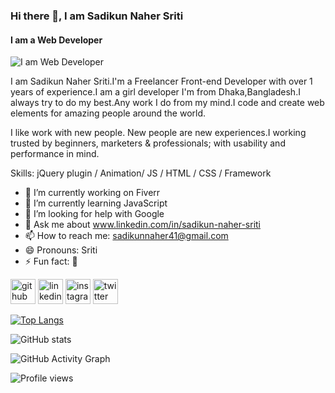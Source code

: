 ### Hi there 👋, I am Sadikun Naher Sriti
#### I am a Web Developer
![I am Web Developer](https://i.gifer.com/JXA0.gif)

I am Sadikun Naher Sriti.I'm a Freelancer Front-end Developer with over 1 years of experience.I am a girl developer I'm from Dhaka,Bangladesh.I always try to do my best.Any work I do from my mind.I code and create web elements for amazing people around the world.

I like work with new people. New people are new experiences.I working trusted by beginners, marketers & professionals; with usability and performance in mind. 

Skills: jQuery plugin / Animation/ JS / HTML / CSS / Framework

- 🔭 I’m currently working on Fiverr 
- 🌱 I’m currently learning JavaScript 
- 🤔 I’m looking for help with Google 
- 💬 Ask me about www.linkedin.com/in/sadikun-naher-sriti 
- 📫 How to reach me: sadikunnaher41@gmail.com 
- 😄 Pronouns: Sriti 
- ⚡ Fun fact: 🙂 


[<img src='https://cdn.jsdelivr.net/npm/simple-icons@3.0.1/icons/github.svg' alt='github' height='40'>](https://github.com/https://github.com/Sriti-coder)  [<img src='https://cdn.jsdelivr.net/npm/simple-icons@3.0.1/icons/linkedin.svg' alt='linkedin' height='40'>](https://www.linkedin.com/in/www.linkedin.com/in/sadikun-naher-sriti/)  [<img src='https://cdn.jsdelivr.net/npm/simple-icons@3.0.1/icons/instagram.svg' alt='instagram' height='40'>](https://www.instagram.com/https://www.instagram.com/snsriti//)  [<img src='https://cdn.jsdelivr.net/npm/simple-icons@3.0.1/icons/twitter.svg' alt='twitter' height='40'>](https://twitter.com/https://twitter.com/SnSriti)  

[![Top Langs](https://github-readme-stats.vercel.app/api/top-langs/?username=https://github.com/Sriti-coder)](https://github.com/anuraghazra/github-readme-stats)

![GitHub stats](https://github-readme-stats.vercel.app/api?username=https://github.com/Sriti-coder&show_icons=true&count_private=true)  

![GitHub Activity Graph](https://activity-graph.herokuapp.com/graph?username=https://github.com/Sriti-coder)  

![Profile views](https://gpvc.arturio.dev/https://github.com/Sriti-coder)  
